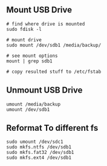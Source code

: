 ## Mount USB Drive
```
# find where drive is mounted
sudo fdisk -l 

# mount drive
sudo mount /dev/sdb1 /media/backup/

# see mount options
mount | grep sdb1

# copy resulted stuff to /etc/fstab
```

## Unmount USB Drive
```
umount /media/backup
umount /dev/sdb1
```

## Reformat To different fs
```
sudo umount /dev/sdc1
sudo mkfs.ntfs /dev/sdb1
sudo mkfs.fat32 /dev/sdb1
sudo mkfs.ext4 /dev/sdb1
```
